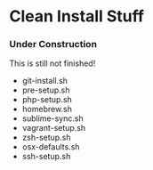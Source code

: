 # Clean Install Stuff

### Under Construction

This is still not finished!

- git-install.sh
- pre-setup.sh
- php-setup.sh
- homebrew.sh
- sublime-sync.sh
- vagrant-setup.sh
- zsh-setup.sh
- osx-defaults.sh
- ssh-setup.sh
